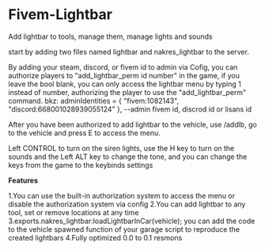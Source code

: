 # Fivem-Lightbar
Add lightbar to tools, manage them, manage lights and sounds

start by adding two files named lightbar and nakres_lightbar to the server.

By adding your steam, discord, or fivem id to admin via Cofig, you can authorize players to "add_lightbar_perm id number" in the game, if you leave the bool blank, you can only access the lightbar menu by typing 1 instead of number, authorizing the player to use the "add_lightbar_perm" command.
    bkz: adminIdentities = { "fivem:1082143", "discord:668001028939055124" }, --admin fivem id, discrod id or lisans id

After you have been authorized to add lightbar to the vehicle, use /addlb, go to the vehicle and press E to access the menu.

Left CONTROL to turn on the siren lights, use the H key to turn on the sounds and the Left ALT key to change the tone, and you can change the keys from the game to the keybinds settings

**Features**

1.You can use the built-in authorization system to access the menu or disable the authorization system via config
2.You can add lightbar to any tool, set or remove locations at any time
3.exports.nakres_lightbar:loadLightbarInCar(vehicle); you can add the code to the vehicle spawned function of your garage script to reproduce the created lightbars
4.Fully optimized 0.0 to 0.1 resmons
